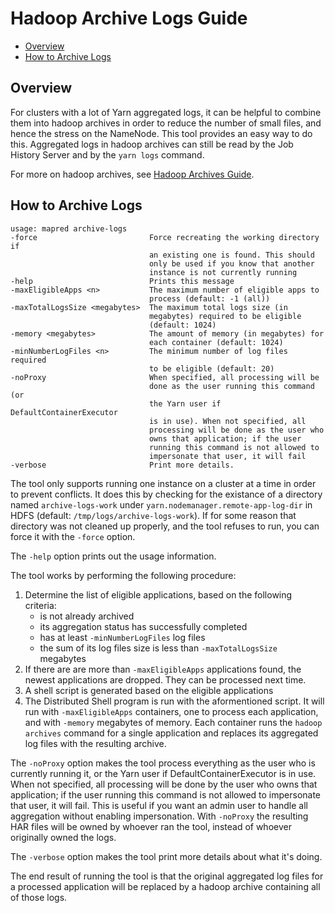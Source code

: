 <!---
  Licensed under the Apache License, Version 2.0 (the "License");
  you may not use this file except in compliance with the License.
  You may obtain a copy of the License at

    http://www.apache.org/licenses/LICENSE-2.0

  Unless required by applicable law or agreed to in writing, software
  distributed under the License is distributed on an "AS IS" BASIS,
  WITHOUT WARRANTIES OR CONDITIONS OF ANY KIND, either express or implied.
  See the License for the specific language governing permissions and
  limitations under the License. See accompanying LICENSE file.
-->

Hadoop Archive Logs Guide
=========================

 - [Overview](#Overview)
 - [How to Archive Logs](#How_to_Archive_Logs)

Overview
--------

For clusters with a lot of Yarn aggregated logs, it can be helpful to combine
them into hadoop archives in order to reduce the number of small files, and
hence the stress on the NameNode.  This tool provides an easy way to do this.
Aggregated logs in hadoop archives can still be read by the Job History Server
and by the `yarn logs` command.

For more on hadoop archives, see
[Hadoop Archives Guide](../hadoop-mapreduce-client/hadoop-mapreduce-client-core/HadoopArchives.html).

How to Archive Logs
-------------------

    usage: mapred archive-logs
    -force                         Force recreating the working directory if
                                   an existing one is found. This should
                                   only be used if you know that another
                                   instance is not currently running
    -help                          Prints this message
    -maxEligibleApps <n>           The maximum number of eligible apps to
                                   process (default: -1 (all))
    -maxTotalLogsSize <megabytes>  The maximum total logs size (in
                                   megabytes) required to be eligible
                                   (default: 1024)
    -memory <megabytes>            The amount of memory (in megabytes) for
                                   each container (default: 1024)
    -minNumberLogFiles <n>         The minimum number of log files required
                                   to be eligible (default: 20)
    -noProxy                       When specified, all processing will be
                                   done as the user running this command (or
                                   the Yarn user if DefaultContainerExecutor
                                   is in use). When not specified, all
                                   processing will be done as the user who
                                   owns that application; if the user
                                   running this command is not allowed to
                                   impersonate that user, it will fail
    -verbose                       Print more details.

The tool only supports running one instance on a cluster at a time in order
to prevent conflicts. It does this by checking for the existance of a
directory named ``archive-logs-work`` under
``yarn.nodemanager.remote-app-log-dir`` in HDFS
(default: ``/tmp/logs/archive-logs-work``). If for some reason that
directory was not cleaned up properly, and the tool refuses to run, you can
force it with the ``-force`` option.

The ``-help`` option prints out the usage information.

The tool works by performing the following procedure:

 1. Determine the list of eligible applications, based on the following
    criteria:
    - is not already archived
    - its aggregation status has successfully completed
    - has at least ``-minNumberLogFiles`` log files
    - the sum of its log files size is less than ``-maxTotalLogsSize`` megabytes
 2. If there are are more than ``-maxEligibleApps`` applications found, the
    newest applications are dropped. They can be processed next time.
 3. A shell script is generated based on the eligible applications
 4. The Distributed Shell program is run with the aformentioned script. It
    will run with ``-maxEligibleApps`` containers, one to process each
    application, and with ``-memory`` megabytes of memory. Each container runs
    the ``hadoop archives`` command for a single application and replaces
    its aggregated log files with the resulting archive.

The ``-noProxy`` option makes the tool process everything as the user who is
currently running it, or the Yarn user if DefaultContainerExecutor is in use.
When not specified, all processing will be done by the user who owns that
application; if the user running this command is not allowed to impersonate that
user, it will fail.  This is useful if you want an admin user to handle all
aggregation without enabling impersonation.  With ``-noProxy`` the resulting
HAR files will be owned by whoever ran the tool, instead of whoever originally
owned the logs.

The ``-verbose`` option makes the tool print more details about what it's
doing.

The end result of running the tool is that the original aggregated log files for
a processed application will be replaced by a hadoop archive containing all of
those logs.
